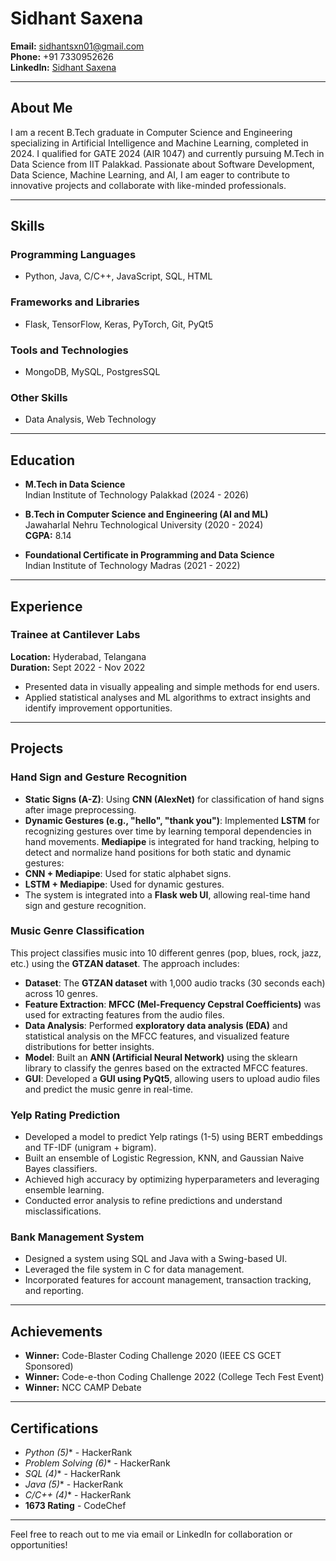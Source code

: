# Sidhant Saxena

**Email:** [sidhantsxn01@gmail.com](mailto:sidhantsxn01@gmail.com)  
**Phone:** +91 7330952626  
**LinkedIn:** [Sidhant Saxena](https://www.linkedin.com/in/sidhant-saxena/)  

---

## About Me
I am a recent B.Tech graduate in Computer Science and Engineering specializing in Artificial Intelligence and Machine Learning, completed in 2024. I qualified for GATE 2024 (AIR 1047) and currently pursuing M.Tech in Data Science from IIT Palakkad. Passionate about Software Development, Data Science, Machine Learning, and AI, I am eager to contribute to innovative projects and collaborate with like-minded professionals.

---

## Skills

### Programming Languages
- Python, Java, C/C++, JavaScript, SQL, HTML

### Frameworks and Libraries
- Flask, TensorFlow, Keras, PyTorch, Git, PyQt5

### Tools and Technologies
- MongoDB, MySQL, PostgresSQL

### Other Skills
- Data Analysis, Web Technology

---

## Education

- **M.Tech in Data Science**  
  Indian Institute of Technology Palakkad (2024 - 2026)

- **B.Tech in Computer Science and Engineering (AI and ML)**  
  Jawaharlal Nehru Technological University (2020 - 2024)  
  **CGPA:** 8.14

- **Foundational Certificate in Programming and Data Science**  
  Indian Institute of Technology Madras (2021 - 2022)

---

## Experience

### Trainee at Cantilever Labs  
**Location:** Hyderabad, Telangana  
**Duration:** Sept 2022 - Nov 2022

- Presented data in visually appealing and simple methods for end users.
- Applied statistical analyses and ML algorithms to extract insights and identify improvement opportunities.

---

## Projects

### Hand Sign and Gesture Recognition
- **Static Signs (A-Z)**: Using **CNN (AlexNet)** for classification of hand signs after image preprocessing.
- **Dynamic Gestures (e.g., "hello", "thank you")**: Implemented **LSTM** for recognizing gestures over time by learning temporal dependencies in hand movements.
**Mediapipe** is integrated for hand tracking, helping to detect and normalize hand positions for both static and dynamic gestures:
- **CNN + Mediapipe**: Used for static alphabet signs.
- **LSTM + Mediapipe**: Used for dynamic gestures.
- The system is integrated into a **Flask web UI**, allowing real-time hand sign and gesture recognition.

### Music Genre Classification
This project classifies music into 10 different genres (pop, blues, rock, jazz, etc.) using the **GTZAN dataset**. The approach includes:
- **Dataset**: The **GTZAN dataset** with 1,000 audio tracks (30 seconds each) across 10 genres.
- **Feature Extraction**: **MFCC (Mel-Frequency Cepstral Coefficients)** was used for extracting features from the audio files.
- **Data Analysis**: Performed **exploratory data analysis (EDA)** and statistical analysis on the MFCC features, and visualized feature distributions for better insights.
- **Model**: Built an **ANN (Artificial Neural Network)** using the sklearn library to classify the genres based on the extracted MFCC features.
- **GUI**: Developed a **GUI using PyQt5**, allowing users to upload audio files and predict the music genre in real-time.

### Yelp Rating Prediction
- Developed a model to predict Yelp ratings (1-5) using BERT embeddings and TF-IDF (unigram + bigram).
- Built an ensemble of Logistic Regression, KNN, and Gaussian Naive Bayes classifiers.
- Achieved high accuracy by optimizing hyperparameters and leveraging ensemble learning.
- Conducted error analysis to refine predictions and understand misclassifications.

### Bank Management System
- Designed a system using SQL and Java with a Swing-based UI.
- Leveraged the file system in C for data management.
- Incorporated features for account management, transaction tracking, and reporting.

---

## Achievements

- **Winner:** Code-Blaster Coding Challenge 2020 (IEEE CS GCET Sponsored)
- **Winner:** Code-e-thon Coding Challenge 2022 (College Tech Fest Event)
- **Winner:** NCC CAMP Debate

---

## Certifications

- **Python (5*)** - HackerRank
- **Problem Solving (6*)** - HackerRank
- **SQL (4*)** - HackerRank
- **Java (5*)** - HackerRank
- **C/C++ (4*)** - HackerRank
- **1673 Rating** - CodeChef

---

Feel free to reach out to me via email or LinkedIn for collaboration or opportunities!
